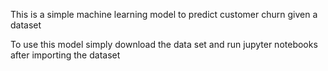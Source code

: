This is a simple machine learning model to predict customer churn given a dataset 

To use this model simply download the data set and run jupyter notebooks after importing the dataset 
